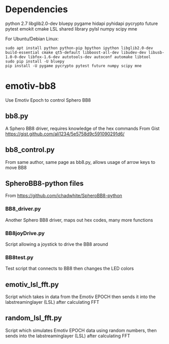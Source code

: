 # Dependencies
python 2.7
libglib2.0-dev
bluepy
pygame
hidapi
pyhidapi
pycrypto
future
pytest
emokit
cmake
LSL shared library
pylsl
numpy
scipy
mne

For Ubuntu/Debian Linux:
```
sudo apt install python python-pip bpython ipython libglib2.0-dev build-essential cmake qt5-default libboost-all-dev libudev-dev libusb-1.0-0-dev libfox-1.6-dev autotools-dev autoconf automake libtool
sudo pip install -U bluepy
pip install -U pygame pycrypto pytest future numpy scipy mne
```

# emotiv-bb8
Use Emotiv Epoch to control Sphero BB8

## bb8.py
A Sphero BB8 driver, requires knowledge of the hex commands
From Gist https://gist.github.com/ali1234/5e5758d9c591090291d6/

## bb8\_control.py
From same author, same page as bb8.py, allows usage of arrow keys to move BB8

## SpheroBB8-python files
From https://github.com/jchadwhite/SpheroBB8-python

### BB8\_driver.py
Another Sphero BB8 driver, maps out hex codes, many more functions

### BB8joyDrive.py
Script allowing a joystick to drive the BB8 around

### BB8test.py
Test script that connects to BB8 then changes the LED colors

## emotiv\_lsl\_fft.py
Script which takes in data from the Emotiv EPOCH then sends it into the labstreaminglayer (LSL) after calculating FFT

## random\_lsl\_fft.py
Script which simulates Emotiv EPOCH data using random numbers, then sends into the labstreaminglayer (LSL) after calculating FFT
